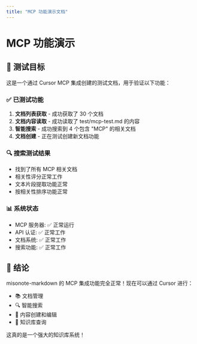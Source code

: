 ```yaml
---
title: "MCP 功能演示文档"
---
```


# MCP 功能演示

## 🎯 测试目标

这是一个通过 Cursor MCP 集成创建的测试文档，用于验证以下功能：

### ✅ 已测试功能
1. **文档列表获取** - 成功获取了 30 个文档
2. **文档内容读取** - 成功读取了 test/mcp-test.md 的内容
3. **智能搜索** - 成功搜索到 4 个包含 "MCP" 的相关文档
4. **文档创建** - 正在测试创建新文档功能

### 🔍 搜索测试结果
- 找到了所有 MCP 相关文档
- 相关性评分正常工作
- 文本片段提取功能正常
- 按相关性排序功能正常

### 📊 系统状态
- MCP 服务器: ✅ 正常运行
- API 认证: ✅ 正常工作  
- 文档系统: ✅ 正常工作
- 搜索功能: ✅ 正常工作

## 🎉 结论

misonote-markdown 的 MCP 集成功能完全正常！现在可以通过 Cursor 进行：
- 📚 文档管理
- 🔍 智能搜索  
- 📝 内容创建和编辑
- 🎯 知识库查询

这真的是一个强大的知识库系统！